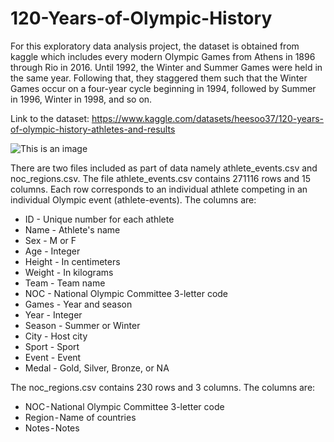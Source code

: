 # 120-Years-of-Olympic-History

For this exploratory data analysis project, the dataset is obtained from kaggle which includes every modern Olympic Games from Athens in 1896 through Rio in 2016.
Until 1992, the Winter and Summer Games were held in the same year. Following that, they staggered them such that the Winter Games occur on a four-year cycle beginning in 1994, followed by Summer in 1996, Winter in 1998, and so on.

Link to the dataset: https://www.kaggle.com/datasets/heesoo37/120-years-of-olympic-history-athletes-and-results

![This is an image](https://statathlon.com/wp-content/uploads/2018/01/rio-de-janeiro-2016-summer-olympics-e1467812135773.png)

There are two files included as part of data namely athlete_events.csv and noc_regions.csv. The file athlete_events.csv contains 271116 rows and 15 columns. Each row corresponds to an individual athlete competing in an individual Olympic event (athlete-events). The columns are:

* ID - Unique number for each athlete 
* Name - Athlete's name
* Sex - M or F
* Age - Integer
* Height - In centimeters
* Weight - In kilograms
* Team - Team name
* NOC - National Olympic Committee 3-letter code
* Games - Year and season
* Year - Integer
* Season - Summer or Winter
* City - Host city
* Sport - Sport
* Event - Event
* Medal - Gold, Silver, Bronze, or NA

The noc_regions.csv contains 230 rows and 3 columns. The columns are:

* NOC - National Olympic Committee 3-letter code
* Region - Name of countries
* Notes - Notes
